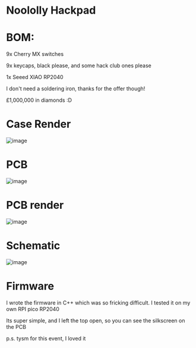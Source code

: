 # Noololly Hackpad

# BOM:

9x Cherry MX switches

9x keycaps, black please, and some hack club ones please

1x Seeed XIAO RP2040

I don't need a soldering iron, thanks for the offer though!

£1,000,000 in diamonds :D

# Case Render

![image](https://github.com/user-attachments/assets/c380317e-f342-4adf-bf95-705343e53e48)


# PCB 

![image](https://github.com/user-attachments/assets/4ebeab11-0f8b-4dd4-a31d-977402b3a8bb)

# PCB render

![image](https://github.com/user-attachments/assets/e2c0f2fe-5a13-4aab-ab8f-4a424eb4eda7)


# Schematic

![image](https://github.com/user-attachments/assets/d76af834-9387-488f-8a4f-0d55278f4c30)

# Firmware

I wrote the firmware in C++ which was so fricking difficult. I tested it on my own RPI pico RP2040

Its super simple, and I left the top open, so you can see the silkscreen on the PCB


p.s. tysm for this event, I loved it
